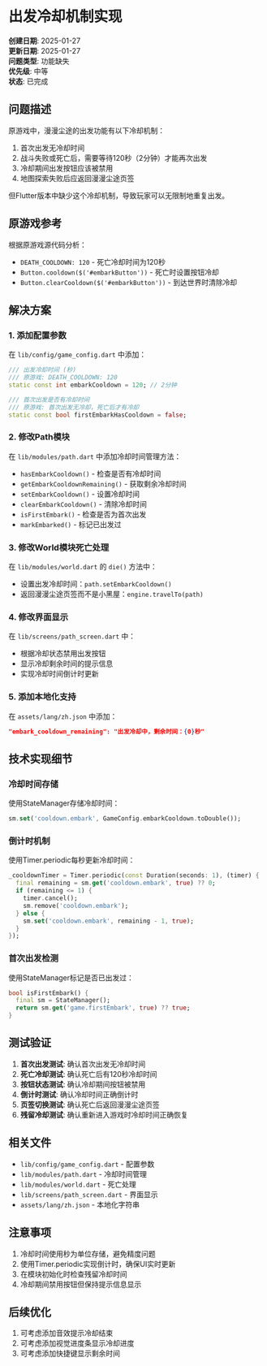 # 出发冷却机制实现

**创建日期**: 2025-01-27  
**更新日期**: 2025-01-27  
**问题类型**: 功能缺失  
**优先级**: 中等  
**状态**: 已完成  

## 问题描述

原游戏中，漫漫尘途的出发功能有以下冷却机制：
1. 首次出发无冷却时间
2. 战斗失败或死亡后，需要等待120秒（2分钟）才能再次出发
3. 冷却期间出发按钮应该被禁用
4. 地图探索失败后应返回漫漫尘途页签

但Flutter版本中缺少这个冷却机制，导致玩家可以无限制地重复出发。

## 原游戏参考

根据原游戏源代码分析：
- `DEATH_COOLDOWN: 120` - 死亡冷却时间为120秒
- `Button.cooldown($('#embarkButton'))` - 死亡时设置按钮冷却
- `Button.clearCooldown($('#embarkButton'))` - 到达世界时清除冷却

## 解决方案

### 1. 添加配置参数

在 `lib/config/game_config.dart` 中添加：
```dart
/// 出发冷却时间 (秒)
/// 原游戏: DEATH_COOLDOWN: 120
static const int embarkCooldown = 120; // 2分钟

/// 首次出发是否有冷却时间
/// 原游戏: 首次出发无冷却，死亡后才有冷却
static const bool firstEmbarkHasCooldown = false;
```

### 2. 修改Path模块

在 `lib/modules/path.dart` 中添加冷却时间管理方法：
- `hasEmbarkCooldown()` - 检查是否有冷却时间
- `getEmbarkCooldownRemaining()` - 获取剩余冷却时间
- `setEmbarkCooldown()` - 设置冷却时间
- `clearEmbarkCooldown()` - 清除冷却时间
- `isFirstEmbark()` - 检查是否为首次出发
- `markEmbarked()` - 标记已出发过

### 3. 修改World模块死亡处理

在 `lib/modules/world.dart` 的 `die()` 方法中：
- 设置出发冷却时间：`path.setEmbarkCooldown()`
- 返回漫漫尘途页签而不是小黑屋：`engine.travelTo(path)`

### 4. 修改界面显示

在 `lib/screens/path_screen.dart` 中：
- 根据冷却状态禁用出发按钮
- 显示冷却剩余时间的提示信息
- 实现冷却时间倒计时更新

### 5. 添加本地化支持

在 `assets/lang/zh.json` 中添加：
```json
"embark_cooldown_remaining": "出发冷却中，剩余时间：{0}秒"
```

## 技术实现细节

### 冷却时间存储
使用StateManager存储冷却时间：
```dart
sm.set('cooldown.embark', GameConfig.embarkCooldown.toDouble());
```

### 倒计时机制
使用Timer.periodic每秒更新冷却时间：
```dart
_cooldownTimer = Timer.periodic(const Duration(seconds: 1), (timer) {
  final remaining = sm.get('cooldown.embark', true) ?? 0;
  if (remaining <= 1) {
    timer.cancel();
    sm.remove('cooldown.embark');
  } else {
    sm.set('cooldown.embark', remaining - 1, true);
  }
});
```

### 首次出发检测
使用StateManager标记是否已出发过：
```dart
bool isFirstEmbark() {
  final sm = StateManager();
  return sm.get('game.firstEmbark', true) ?? true;
}
```

## 测试验证

1. **首次出发测试**: 确认首次出发无冷却时间
2. **死亡冷却测试**: 确认死亡后有120秒冷却时间
3. **按钮状态测试**: 确认冷却期间按钮被禁用
4. **倒计时测试**: 确认冷却时间正确倒计时
5. **页签切换测试**: 确认死亡后返回漫漫尘途页签
6. **残留冷却测试**: 确认重新进入游戏时冷却时间正确恢复

## 相关文件

- `lib/config/game_config.dart` - 配置参数
- `lib/modules/path.dart` - 冷却时间管理
- `lib/modules/world.dart` - 死亡处理
- `lib/screens/path_screen.dart` - 界面显示
- `assets/lang/zh.json` - 本地化字符串

## 注意事项

1. 冷却时间使用秒为单位存储，避免精度问题
2. 使用Timer.periodic实现倒计时，确保UI实时更新
3. 在模块初始化时检查残留冷却时间
4. 冷却期间禁用按钮但保持提示信息显示

## 后续优化

1. 可考虑添加音效提示冷却结束
2. 可考虑添加视觉进度条显示冷却进度
3. 可考虑添加快捷键显示剩余时间
